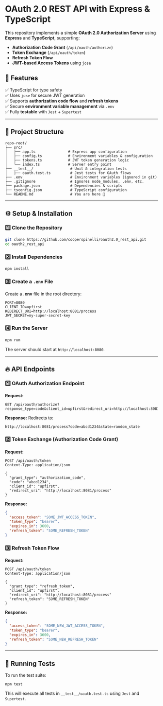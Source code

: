 # OAuth 2.0 REST API with Express & TypeScript

This repository implements a simple **OAuth 2.0 Authorization Server** using **Express** and **TypeScript**, supporting:
- **Authorization Code Grant** (`/api/oauth/authorize`)
- **Token Exchange** (`/api/oauth/token`)
- **Refresh Token Flow**
- **JWT-based Access Tokens** using `jose`

## 🚀 Features
✅ TypeScript for type safety  
✅ Uses `jose` for secure JWT generation  
✅ Supports **authorization code flow** and **refresh tokens**  
✅ Secure **environment variable management** via `.env`  
✅ Fully **testable** with `Jest` + `Supertest`  

---

## 📂 Project Structure

```
repo-root/
├── src/
│   ├── app.ts               # Express app configuration
│   ├── config.ts            # Environment variables & configuration
│   ├── tokens.ts            # JWT token generation logic
│   └── index.ts             # Server entry point
├── __test__/                 # Unit & integration tests
│   ├── oauth.test.ts         # Jest tests for OAuth flows
├── .env                      # Environment variables (ignored in git)
├── .gitignore                # Ignores node_modules, .env, etc.
├── package.json              # Dependencies & scripts
├── tsconfig.json             # TypeScript configuration
└── README.md                 # You are here 🚀
```

---

## ⚙️ Setup & Installation

### 1️⃣ Clone the Repository
```sh
git clone https://github.com/cooperspinelli/oauth2.0_rest_api.git
cd oauth2_rest_api
```

### 2️⃣ Install Dependencies
```sh
npm install
```

### 3️⃣ Create a `.env` File
Create a **.env** file in the root directory:

```
PORT=8080
CLIENT_ID=upfirst
REDIRECT_URI=http://localhost:8081/process
JWT_SECRET=my-super-secret-key
```

### 4️⃣ Run the Server
```sh
npm run
```

The server should start at `http://localhost:8080`.

---

## 🔥 API Endpoints

### 1️⃣ **OAuth Authorization Endpoint**  
**Request:**
```http
GET /api/oauth/authorize?response_type=code&client_id=upfirst&redirect_uri=http://localhost:8081/process&state=some_state
```
**Response:**
Redirects to:

```plaintext
http://localhost:8081/process?code=abcd1234&state=random_state
```

### 2️⃣ **Token Exchange (Authorization Code Grant)**  
**Request:**
```http
POST /api/oauth/token
Content-Type: application/json

{
  "grant_type": "authorization_code",
  "code": "abcd1234",
  "client_id": "upfirst",
  "redirect_uri": "http://localhost:8081/process"
}
```
**Response:**
```json
{
  "access_token": "SOME_JWT_ACCESS_TOKEN",
  "token_type": "bearer",
  "expires_in": 3600,
  "refresh_token": "SOME_REFRESH_TOKEN"
}
```

### 3️⃣ **Refresh Token Flow**  
**Request:**
```http
POST /api/oauth/token
Content-Type: application/json

{
  "grant_type": "refresh_token",
  "client_id": "upfirst",
  "redirect_uri": "http://localhost:8081/process"
  "refresh_token": "SOME_REFRESH_TOKEN"
}
```
**Response:**
```json
{
  "access_token": "SOME_NEW_JWT_ACCESS_TOKEN",
  "token_type": "bearer",
  "expires_in": 3600,
  "refresh_token": "SOME_NEW_REFRESH_TOKEN"
}
```

---

## 🧪 Running Tests

To run the test suite:
```sh
npm test
```
This will execute all tests in `__test__/oauth.test.ts` using `Jest` and `Supertest`.


